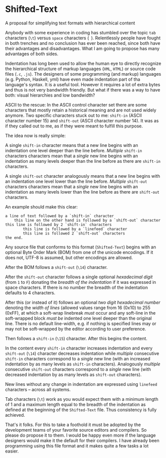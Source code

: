 Shifted-Text
=======================
A proposal for simplifying text formats with hierarchical content

Anybody with some experience in coding has stumbled over the topic `tab` characters (`\t`) versus `space` characters (` `). Relentlessly people have fought in both trenches and no conclusion has ever been reached, since both have their advantages and disadvantages. What I am going to propose has many advantages of both sides.

Indentation has long been used to allow the human eye to directly recognize the hierarchical structure of markup languages (`XML`, `HTML`) or source code files (`.c`, `.js`). The designers of some programming (and markup) languages (e.g. Python, Haskell, yml) have even made indentation part of tha language's syntax. It is a useful tool. However it requires a lot of extra bytes and thus is not very bandwidth friendly. But what if there was a way to have both: visual hierarchies and low bandwidth?

ASCII to the rescue: In the ASCII control character set there are some characters that mostly retain a historical meaning and are not used widely anymore. Two specific characters stuck out to me: `shift-in` (ASCII character number 15) and `shift-out` (ASCII character number 14). It was as if they called out to me, as if they were meant to fulfill this purpose.

The idea now is really simple: 

A single `shift-in` character means that a new line begins with an indentation one level deeper than the line before. _Multiple_ `shift-in` characters characters mean that a _single_ new line begins with an indentation as many levels deeper than the line before as there are `shift-in` characters.

A single `shift-out` character analogously means that a new line begins with an indentation one level lower than the line before. _Multiple_ `shift-out` characters characters mean that a _single_ new line begins with an indentation as many levels lower than the line before as there are `shift-out` characters.

An example should make this clear:

```
a line of text followed by a `shift-in` character
	this line on the other hand is followed by a `shift-out` character
this line is followed by 2 `shift-in` characters
		this line is followed by a `linefeed` character
		this line is followed 2 `shift-out` characters
the end.
````

Any source file that conforms to this format (`Shifted-Text`) begins with an optional Byte Order Mark (BOM) from one of the unicode encodings. If it does not, UTF-8 is assumed, but other encodings are allowed. 

After the BOM follows a `shift-out` (`\14`) character. 

After the `shift-out` character follows a single optional _hexadecimal digit_ (from `1` to `F`) donating the _breadth of the indentation_ if it was expressed in space characters. If there is no number the breadth of the indentation defaults to 4 characters. 

After this (or instead of it) follows an optional _two digit hexadecimal number_ denoting the _width of lines_ (allowed values range from 16 (0x10) to 255 (0xFF), at which a soft-wrap linebreak _must_ occur and any soft-line in the soft-wrapped block _must be_ indented one level deeper than the original line. There is no default line-width, e.g. if nothing is specified lines may or may not be soft-wrapped by the editor according to user preference.

Then follows a `shift-in` (`\15`) character. After this begins the content. 

In the content every `shift-in` character increases indentation and every `shift-out` (`\14`) character decreases indentation while _multiple_ consecutive `shift-in` characters correspond to a _single_ new line (with an increased indentation by as many levels as `shift-in` characters). Analogously _multiple_ consecutive `shift-out` characters correspond to a _single_ new line (with decreased indentation by as many levels as `shift-out` characters).

New lines without any change in indentation are expressed using `linefeed` characters – across all systems.

Tab characters (`\t`) work as you would expect them with a minimum length of 1 and a maximum length equal to the breadth of the indentation as defined at the beginning of the `Shifted-Text` file. Thus consistency is fully achieved.

That's it folks. For this to take a foothold it must be adopted by the development teams of your favorite source editors and compilers. So please do propose it to them. I would be happy even more if the language designers would make it the default for their compilers. I have already been programming using this file format and it makes quite a few tasks a lot easier.
